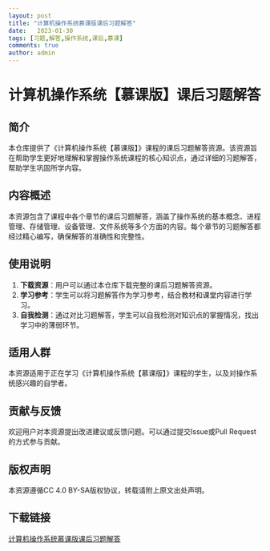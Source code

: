 ```yaml
---
layout: post
title: "计算机操作系统慕课版课后习题解答"
date:   2023-01-30
tags: [习题,解答,操作系统,课后,慕课]
comments: true
author: admin
---
```

# 计算机操作系统【慕课版】课后习题解答

## 简介
本仓库提供了《计算机操作系统【慕课版】》课程的课后习题解答资源。该资源旨在帮助学生更好地理解和掌握操作系统课程的核心知识点，通过详细的习题解答，帮助学生巩固所学内容。

## 内容概述
本资源包含了课程中各个章节的课后习题解答，涵盖了操作系统的基本概念、进程管理、存储管理、设备管理、文件系统等多个方面的内容。每个章节的习题解答都经过精心编写，确保解答的准确性和完整性。

## 使用说明
1. **下载资源**：用户可以通过本仓库下载完整的课后习题解答资源。
2. **学习参考**：学生可以将习题解答作为学习参考，结合教材和课堂内容进行学习。
3. **自我检测**：通过对比习题解答，学生可以自我检测对知识点的掌握情况，找出学习中的薄弱环节。

## 适用人群
本资源适用于正在学习《计算机操作系统【慕课版】》课程的学生，以及对操作系统感兴趣的自学者。

## 贡献与反馈
欢迎用户对本资源提出改进建议或反馈问题。可以通过提交Issue或Pull Request的方式参与贡献。

## 版权声明
本资源遵循CC 4.0 BY-SA版权协议，转载请附上原文出处声明。

## 下载链接

[计算机操作系统慕课版课后习题解答](https://pan.quark.cn/s/2cef296ff688)